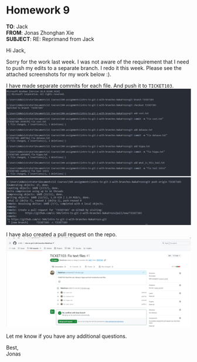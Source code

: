 # Homework 9

**TO**: Jack  
**FROM**: Jonas Zhonghan Xie  
**SUBJECT**: RE: Reprimand from Jack

Hi Jack,

Sorry for the work last week. I was not aware of the requirement that I need to push my edits to a separate branch. I redo it this week. Please see the attached screenshots for my work below :). 

I have made separate commits for each file. And push it to `TICKET103`.
![Alt text](%E5%BE%AE%E4%BF%A1%E6%88%AA%E5%9B%BE_20250330221933.png)
![Alt text](%E5%BE%AE%E4%BF%A1%E6%88%AA%E5%9B%BE_20250330221946.png)

I have also created a pull request on the repo.
![Alt text](%E5%BE%AE%E4%BF%A1%E6%88%AA%E5%9B%BE_20250330222415.png)

Let me know if you have any additional questions.

Best,  
Jonas


